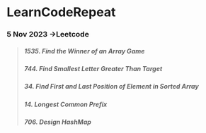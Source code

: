 # LearnCodeRepeat

###  5 Nov 2023 ->Leetcode
>  ##### 1535. Find the Winner of an Array Game  #####
>  ##### 744. Find Smallest Letter Greater Than Target  #####
>  ##### 34. Find First and Last Position of Element in Sorted Array  #####
>  ##### 14. Longest Common Prefix  #####
>  ##### 706. Design HashMap  #####

